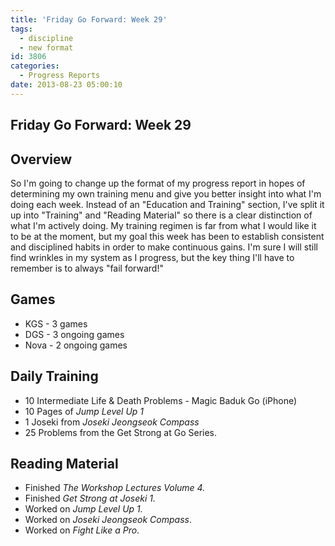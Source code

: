 ```yaml
---
title: 'Friday Go Forward: Week 29'
tags:
  - discipline
  - new format
id: 3806
categories:
  - Progress Reports
date: 2013-08-23 05:00:10
---
```


## Friday Go Forward: Week 29

## Overview

So I'm going to change up the format of my progress report in hopes of determining my own training menu and give you better insight into what I'm doing each week. Instead of an "Education and Training" section, I've split it up into "Training" and "Reading Material" so there is a clear distinction of what I'm actively doing. My training regimen is far from what I would like it to be at the moment, but my goal this week has been to establish consistent and disciplined habits in order to make continuous gains. I'm sure I will still find wrinkles in my system as I progress, but the key thing I'll have to remember is to always "fail forward!"

## Games

*   KGS - 3 games
*   DGS - 3 ongoing games
*   Nova - 2 ongoing games

## Daily Training

*   10 Intermediate Life &amp; Death Problems - Magic Baduk Go (iPhone)
*   10 Pages of _Jump Level Up 1_
*   1 Joseki from _Joseki Jeongseok Compass_
*   25 Problems from the Get Strong at Go Series.

## Reading Material

*   Finished _The Workshop Lectures Volume 4._
*   Finished _Get Strong at Joseki 1._
*   Worked on _Jump Level Up 1._
*   Worked on _Joseki Jeongseok Compass_.
*   Worked on _Fight Like a Pro_.